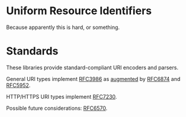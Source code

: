 # Uniform Resource Identifiers

Because apparently this is hard, or something.

# Standards

These libraries provide standard-compliant URI encoders and parsers.

General URI types implement [RFC3986](https://tools.ietf.org/html/rfc3986) as [augmented](https://datatracker.ietf.org/doc/rfc3986/) by [RFC6874](https://tools.ietf.org/html/rfc6874) and [RFC5952](https://tools.ietf.org/html/rfc5952).

HTTP/HTTPS URI types implement [RFC7230](https://tools.ietf.org/html/rfc7230).

Possible future considerations: [RFC6570](https://tools.ietf.org/html/rfc6570).
